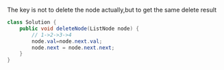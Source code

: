 The key is not to delete the node actually,but to get the same delete result

```Java
class Solution {
    public void deleteNode(ListNode node) {
        // 1->2->3->4
        node.val=node.next.val;
        node.next = node.next.next;   
    }
}
```